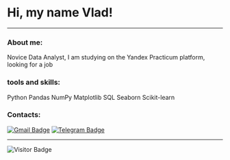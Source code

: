 # Hi, my name Vlad!

---

### About me:

Novice Data Analyst, I am studying on the Yandex Practicum platform, looking for a job

### tools and skills:

Python Pandas NumPy Matplotlib SQL Seaborn Scikit-learn 

### Contacts:

[![Gmail Badge](https://img.shields.io/badge/-Gmail-red?style=flat&logo=Gmail&logoColor=white)](mailto:kondratob1996@gmail.com)
[![Telegram Badge](https://img.shields.io/badge/-KondratovVladislav-blue?style=flat&logo=Telegram&logoColor=white)](https://t.me/kvvbl)

---

![Visitor Badge](https://visitor-badge.laobi.icu/badge?page_id=Kondratob)
